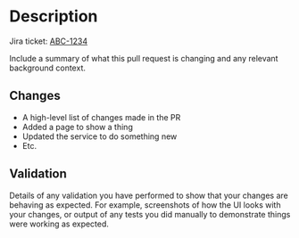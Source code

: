 # Description

Jira ticket: [ABC-1234](https://example.com)

Include a summary of what this pull request is changing and any relevant background context.

## Changes

- A high-level list of changes made in the PR
- Added a page to show a thing
- Updated the service to do something new
- Etc.

## Validation

Details of any validation you have performed to show that your changes are behaving as expected. For example, screenshots of how the UI looks with your changes, or output of any tests you did manually to demonstrate things were working as expected.
